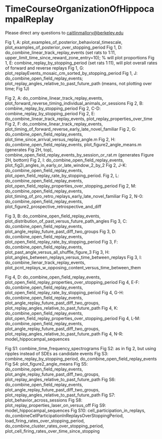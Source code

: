 # TimeCourseOrganizationOfHippocampalReplay

Please direct any questions to caitlinmallory@berkeley.edu

Fig 1, A: plot_examples_of_posterior_behavioral_timescale, plot_examples_of_posterior_over_stopping_period
Fig 1, D: do_combine_linear_track_replay_events (set rats to 1:11, upper_limit_time_since_reward_zone_entry=10); % will plot proportions
Fig 1, E: combine_replay_by_stopping_period (set rats 1:11), will plot overall rates of forward and reverse replays
Fig 1, G: plot_replayEvents_mosaic_cm_sorted_by_stopping_period
Fig 1, J: do_combine_open_field_replay_events; plot_replay_angles_relative_to_past_future_path (means, not plotting over time; Fig 1J)


Fig 2, A: do_combine_linear_track_replay_events, plot_forward_reverse_timing_individual_animals_or_sessions
Fig 2, B: combine_replay_by_stopping_period
Fig 2, C-D: combine_replay_by_stopping_period
Fig 2, E: do_combine_linear_track_replay_events, plot_replay_properties_over_time
Fig 2, F: do_combine_linear_track_replay_events, plot_timing_of_forward_reverse_early_late_novel_familiar
Fig 2, G: do_combine_open_field_replay_events, plot_time_since_arrival_versus_replay_angle.m
Fig 2, H: do_combine_open_field_replay_events, plot_figure2_angle_means.m (generates Fig 2H, top), 			           combine_open_field_replay_events_by_session_or_rat.m (generates Figure 2H, bottom)
Fig 2, I: do_combine_open_field_replay_events, plot_fig2i_angles_in_early_or_late_window_2_by_2
Fig 2, J-K: do_combine_open_field_replay_events, plot_open_field_replay_rate_by_stopping_period.
Fig 2, L: do_combine_open_field_replay_events, plot_open_field_replay_properties_over_stopping_period
Fig 2, M: do_combine_open_field_replay_events, plot_timing_of_pro_retro_replays_early_late_novel_familiar
Fig 2, N-0: do_combine_open_field_replay_events, plot_figure2_prospective_retrospective_and_diff

 
Fig 3, B: do_combine_open_field_replay_events, plot_distribution_of_past_versus_future_path_angles
Fig 3, C: do_combine_open_field_replay_events, plot_angle_replay_future_past_diff_two_groups
Fig 3, D: do_combine_open_field_replay_events, plot_open_field_replay_rate_by_stopping_period
Fig 3, F: do_combine_open_field_replay_events, plot_past_angle_versus_all_shuffle_figure_3 
Fig 3, H: plot_angles_between_replays_versus_time_between_replays
Fig 3, I: do_combine_lienar_track_replay_events, plot_pcnt_replays_w_opposing_content_versus_time_between_them 

Fig 4, D: do_combine_open_field_replay_events, plot_open_field_replay_properties_over_stopping_period
Fig 4, E-F: do_combine_open_field_replay_events, plot_open_field_replay_rate_by_stopping_period
Fig 4, G-H: do_combine_open_field_replay_events, plot_angle_replay_future_past_diff_two_groups, plot_replay_angles_relative_to_past_future_path
Fig 4, K: do_combine_open_field_replay_events, plot_open_field_replay_properties_over_stopping_period
Fig 4, L-M:  do_combine_open_field_replay_events, plot_angle_replay_future_past_diff_two_groups, plot_replay_angles_relative_to_past_future_path
Fig 4, N-R: model_hippocampal_sequences

Fig S1: combine_time_frequency_spectrograms
Fig S2: as in fig 2, but using ripples instead of SDEs as candidate events
Fig S3: combine_replay_by_stopping_period, do_combine_open_field_replay_events
Fig S4: plot_figure2_angle_means
Fig S5: do_combine_open_field_replay_events, plot_angle_replay_future_past_diff_two_groups, plot_replay_angles_relative_to_past_future_path
Fig S6: do_combine_open_field_replay_events, plot_angle_replay_future_past_diff_two_groups, plot_replay_angles_relative_to_past_future_path
Fig S7: plot_behavior_across_sessions
Fig S8: plot_replay_properties_laser_on_versus_off
Fig S9: model_hippocampal_sequences
Fig S10: cell_participation_in_replays, do_combineCellParticipationInReplaysOverStoppingPeriod, load_firing_rates_over_stopping_period, do_combine_cluster_rates_over_stopping_period, plot_cell_firing_rates_over_time_since_stopping
